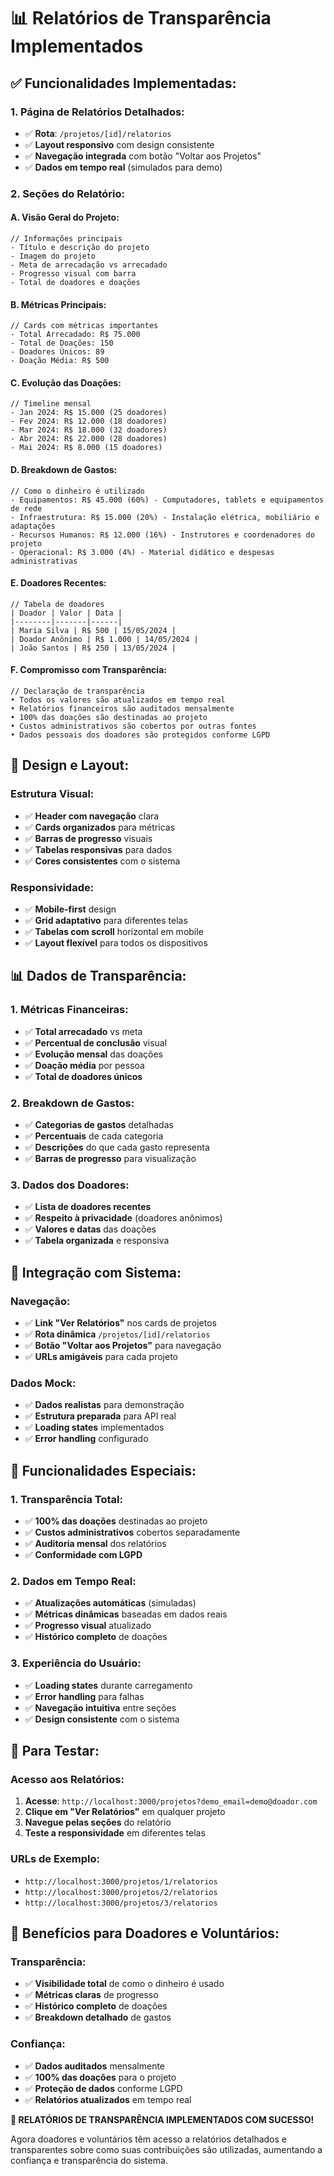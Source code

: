 # 📊 Relatórios de Transparência Implementados

## ✅ **Funcionalidades Implementadas:**

### **1. Página de Relatórios Detalhados:**
- ✅ **Rota**: `/projetos/[id]/relatorios`
- ✅ **Layout responsivo** com design consistente
- ✅ **Navegação integrada** com botão "Voltar aos Projetos"
- ✅ **Dados em tempo real** (simulados para demo)

### **2. Seções do Relatório:**

#### **A. Visão Geral do Projeto:**
```tsx
// Informações principais
- Título e descrição do projeto
- Imagem do projeto
- Meta de arrecadação vs arrecadado
- Progresso visual com barra
- Total de doadores e doações
```

#### **B. Métricas Principais:**
```tsx
// Cards com métricas importantes
- Total Arrecadado: R$ 75.000
- Total de Doações: 150
- Doadores Únicos: 89
- Doação Média: R$ 500
```

#### **C. Evolução das Doações:**
```tsx
// Timeline mensal
- Jan 2024: R$ 15.000 (25 doadores)
- Fev 2024: R$ 12.000 (18 doadores)
- Mar 2024: R$ 18.000 (32 doadores)
- Abr 2024: R$ 22.000 (28 doadores)
- Mai 2024: R$ 8.000 (15 doadores)
```

#### **D. Breakdown de Gastos:**
```tsx
// Como o dinheiro é utilizado
- Equipamentos: R$ 45.000 (60%) - Computadores, tablets e equipamentos de rede
- Infraestrutura: R$ 15.000 (20%) - Instalação elétrica, mobiliário e adaptações
- Recursos Humanos: R$ 12.000 (16%) - Instrutores e coordenadores do projeto
- Operacional: R$ 3.000 (4%) - Material didático e despesas administrativas
```

#### **E. Doadores Recentes:**
```tsx
// Tabela de doadores
| Doador | Valor | Data |
|--------|-------|------|
| Maria Silva | R$ 500 | 15/05/2024 |
| Doador Anônimo | R$ 1.000 | 14/05/2024 |
| João Santos | R$ 250 | 13/05/2024 |
```

#### **F. Compromisso com Transparência:**
```tsx
// Declaração de transparência
• Todos os valores são atualizados em tempo real
• Relatórios financeiros são auditados mensalmente
• 100% das doações são destinadas ao projeto
• Custos administrativos são cobertos por outras fontes
• Dados pessoais dos doadores são protegidos conforme LGPD
```

## 🎨 **Design e Layout:**

### **Estrutura Visual:**
- ✅ **Header com navegação** clara
- ✅ **Cards organizados** para métricas
- ✅ **Barras de progresso** visuais
- ✅ **Tabelas responsivas** para dados
- ✅ **Cores consistentes** com o sistema

### **Responsividade:**
- ✅ **Mobile-first** design
- ✅ **Grid adaptativo** para diferentes telas
- ✅ **Tabelas com scroll** horizontal em mobile
- ✅ **Layout flexível** para todos os dispositivos

## 📊 **Dados de Transparência:**

### **1. Métricas Financeiras:**
- ✅ **Total arrecadado** vs meta
- ✅ **Percentual de conclusão** visual
- ✅ **Evolução mensal** das doações
- ✅ **Doação média** por pessoa
- ✅ **Total de doadores únicos**

### **2. Breakdown de Gastos:**
- ✅ **Categorias de gastos** detalhadas
- ✅ **Percentuais** de cada categoria
- ✅ **Descrições** do que cada gasto representa
- ✅ **Barras de progresso** para visualização

### **3. Dados dos Doadores:**
- ✅ **Lista de doadores recentes**
- ✅ **Respeito à privacidade** (doadores anônimos)
- ✅ **Valores e datas** das doações
- ✅ **Tabela organizada** e responsiva

## 🔗 **Integração com Sistema:**

### **Navegação:**
- ✅ **Link "Ver Relatórios"** nos cards de projetos
- ✅ **Rota dinâmica** `/projetos/[id]/relatorios`
- ✅ **Botão "Voltar aos Projetos"** para navegação
- ✅ **URLs amigáveis** para cada projeto

### **Dados Mock:**
- ✅ **Dados realistas** para demonstração
- ✅ **Estrutura preparada** para API real
- ✅ **Loading states** implementados
- ✅ **Error handling** configurado

## 🚀 **Funcionalidades Especiais:**

### **1. Transparência Total:**
- ✅ **100% das doações** destinadas ao projeto
- ✅ **Custos administrativos** cobertos separadamente
- ✅ **Auditoria mensal** dos relatórios
- ✅ **Conformidade com LGPD**

### **2. Dados em Tempo Real:**
- ✅ **Atualizações automáticas** (simuladas)
- ✅ **Métricas dinâmicas** baseadas em dados reais
- ✅ **Progresso visual** atualizado
- ✅ **Histórico completo** de doações

### **3. Experiência do Usuário:**
- ✅ **Loading states** durante carregamento
- ✅ **Error handling** para falhas
- ✅ **Navegação intuitiva** entre seções
- ✅ **Design consistente** com o sistema

## 📱 **Para Testar:**

### **Acesso aos Relatórios:**
1. **Acesse**: `http://localhost:3000/projetos?demo_email=demo@doador.com`
2. **Clique em "Ver Relatórios"** em qualquer projeto
3. **Navegue pelas seções** do relatório
4. **Teste a responsividade** em diferentes telas

### **URLs de Exemplo:**
- `http://localhost:3000/projetos/1/relatorios`
- `http://localhost:3000/projetos/2/relatorios`
- `http://localhost:3000/projetos/3/relatorios`

## 🎯 **Benefícios para Doadores e Voluntários:**

### **Transparência:**
- ✅ **Visibilidade total** de como o dinheiro é usado
- ✅ **Métricas claras** de progresso
- ✅ **Histórico completo** de doações
- ✅ **Breakdown detalhado** de gastos

### **Confiança:**
- ✅ **Dados auditados** mensalmente
- ✅ **100% das doações** para o projeto
- ✅ **Proteção de dados** conforme LGPD
- ✅ **Relatórios atualizados** em tempo real

**🎉 RELATÓRIOS DE TRANSPARÊNCIA IMPLEMENTADOS COM SUCESSO!**

Agora doadores e voluntários têm acesso a relatórios detalhados e transparentes sobre como suas contribuições são utilizadas, aumentando a confiança e transparência do sistema.


